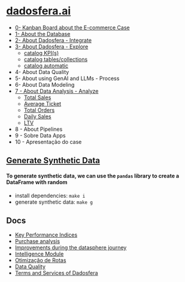 # [dadosfera.ai](https://dadosfera.ai/)
- [0- Kanban Board about the E-commerce Case](https://trello.com/b/6TZ1gF76/dadosfera)  
- [1- About the Database](./generate-synthetic-data.py/)   
- [2- About Dadosfera - Integrate](./img/upload-tables.png)  
- [3- About Dadosfera - Explore](https://metabase-treinamentos.dadosfera.ai/collection/671-colecao-pessoal-de-luizotavioautomacao-treinamentos)  
    - [catalog KPI(s)](./img/upload-tables.png)  
    - [catalog tables/collections](./img/catalog2.png)  
    - [catalog automatic](./img/catalog3.png)  
- 4- About Data Quality  
- 5- About using GenAI and LLMs - Process  
- 6- About Data Modeling    
- [7 - About Data Analysis - Analyze](https://metabase-treinamentos.dadosfera.ai/dashboard/160-dashboard-e-commerce?tab=9-aba-1)  
    - [Total Sales](./img/total-sales.png)  
    - [Average Ticket](./img/average-ticket.png)  
    - [Total Orders](./img/order.png)  
    - [Daily Sales](./img/daily-sales.png)  
    - [LTV](./img/LTV.png)  
- 8 - About Pipelines  
- 9 - Sobre Data Apps  
- 10 - Apresentação do case  

## [Generate Synthetic Data](./generate-synthetic-data.py/)
#### To generate synthetic data, we can use the `pandas` library to create a DataFrame with random  
 - install dependencies: `make i`   
 - generate synthetic data: `make g`  

 ## Docs
 - [Key Performance Indices](https://docs.google.com/document/d/19pY2qD9arGb413rYfRLJQIyi-qh-5OrXx0Hw32yhB84/edit?usp=sharing)  
 - [Purchase analysis](https://docs.google.com/document/d/1LWxLXobvlq2A3i9NYIh-_3F3omaoFXwM9cYlDSPVYTw/edit?usp=sharing)  
 - [Improvements during the datasphere journey](https://docs.google.com/document/d/1tJErv_qk8IVRQDJPHScZyLJPXpj5u8senv8zGsERluc/edit?usp=sharing)  
 - [Intelligence Module](https://docs.google.com/document/d/1jTreSvX2p8NYafMrLVt7fP-_R-n6KR5nHUK0bfbvuLQ/edit?usp=sharing)  
 - [Otimização de Rotas](https://docs.google.com/document/d/1IIcxZZe7vdHMOtdrzdoQjqnRHcTLQ4ZmzbpKh6ki9pI/edit?usp=sharing)  
 - [Data Quality](https://docs.google.com/document/d/1-R6fJG-oOl7djTnm_s9nxKv6FZplP7HBnVwKYeBPEgA/edit?usp=sharing)  
 - [Terms and Services of Dadosfera](https://docs.google.com/document/d/1NocVfFwGnuHN1txQHNvK6n0IJE588Z2fH0NRlOuRe3w/edit?usp=sharing)  